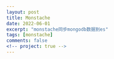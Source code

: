 ```yaml
---
layout: post
title: Monstache
date: 2022-06-01
excerpt: "monstache同步mongodb数据到es"
tags: [monstache]
comments: false
<!-- project: true -->
---
```

